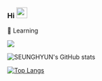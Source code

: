 ### Hi <img src="https://media.giphy.com/media/hvRJCLFzcasrR4ia7z/giphy.gif" width="25px">

💫 Learning
<br>
  <p align="left">
    <img src="https://img.shields.io/badge/C++-000000?style=flat-square&logo=C%2B%2B&logoColor=white%22/%3E
    <img src="https://img.shields.io/badge/Unreal Engine-313131?style=flat-square&logo=Unrealengine&logoColor=white"/>

<br>


![SEUNGHYUN's GitHub stats](https://github-readme-stats.vercel.app/api?username=YOOSEUNGHYUN&theme=vue-dark&show_icons=true)

[![Top Langs](https://github-readme-stats.vercel.app/api/top-langs/?username=YOOSEUNGHYUN&layout=compact&theme=vue-dark)](https://github.com/YOOSEUNGHYUN/github-readme-stats)
